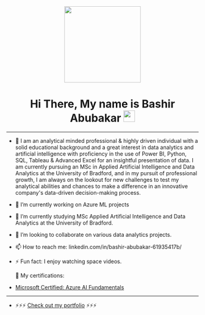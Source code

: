 <div id="header" align="center">
  <img src="https://media.giphy.com/media/L1R1tvI9svkIWwpVYr/giphy.gif" width="200"/>
</div>

<h1 align="center">
  Hi There, My name is Bashir Abubakar
  <img src="https://media.giphy.com/media/hvRJCLFzcasrR4ia7z/giphy.gif" width="30px"/>
</h1>

---
- 🔭 I am an analytical minded professional & highly driven individual with a solid educational background and a great interest in data
analytics and artificial intelligence with proficiency in the use of Power BI, Python, SQL, Tableau & Advanced Excel for an
insightful presentation of data. I am currently pursuing an MSc in Applied Artificial Intelligence and Data Analytics at the
University of Bradford, and in my pursuit of professional growth, I am always on the lookout for new challenges to test my
analytical abilities and chances to make a difference in an innovative company's data-driven decision-making process.
- 🔭 I’m currently working on Azure ML projects
- 🌱 I’m currently studying MSc Applied Artificial Intelligence and Data Analytics at the University of Bradford.
- 👯 I’m looking to collaborate on various data analytics projects.
- 📫 How to reach me: linkedin.com/in/bashir-abubakar-61935417b/
- ⚡ Fun fact: I enjoy watching space videos.

  📝 My certifications:
-  [Microsoft Certified: Azure AI Fundamentals](https://learn.microsoft.com/api/credentials/share/en-us/BashirAbubakar-9547/7EBFD9D7114B419E?sharingId=3BFAE8270D3ACE88)
  ---
- ⚡⚡⚡ [Check out my portfolio](https://github.com/bashir-abubakar/Power-BI-Portfolio) ⚡⚡⚡
<!--
**bashir-abubakar/bashir-abubakar** is a ✨ _special_ ✨ repository because its `README.md` (this file) appears on your GitHub profile.

- 🔭 I’m currently working on Azure ML projects
- 🌱 I’m currently studying MSc Applied Artificial Intelligence and Data Analytics at the University of Bradford.
- 👯 I’m looking to collaborate on various data analytics projects.
- 📫 How to reach me: linkedin.com/in/bashir-abubakar-61935417b/
- ⚡ Fun fact: I enjoy watching space videos.
-->
